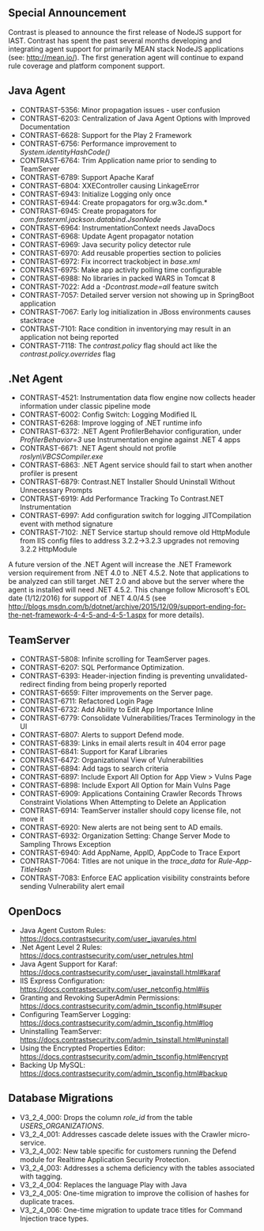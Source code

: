 <!--
title: "Contrast 3.2.4 - January 2016"
description: "Contrast 3.2.4 January 2016"
-->

## Special Announcement

Contrast is pleased to announce the first release of NodeJS support for IAST. Contrast has spent the past several months developing and integrating agent support for primarily MEAN stack NodeJS applications (see: http://mean.io/). The first generation agent will continue to expand rule coverage and platform component support. 

## Java Agent

* CONTRAST-5356: Minor propagation issues - user confusion
* CONTRAST-6203: Centralization of Java Agent Options with Improved Documentation
* CONTRAST-6628: Support for the Play 2 Framework
* CONTRAST-6756: Performance improvement to *System.identityHashCode()*
* CONTRAST-6764: Trim Application name prior to sending to TeamServer
* CONTRAST-6789: Support Apache Karaf
* CONTRAST-6804: XXEController causing LinkageError
* CONTRAST-6943: Initialize Logging only once
* CONTRAST-6944: Create propagators for org.w3c.dom.*
* CONTRAST-6945: Create propagators for *com.fasterxml.jackson.databind.JsonNode*
* CONTRAST-6964: InstrumentationContext needs JavaDocs
* CONTRAST-6968: Update Agent propagator notation
* CONTRAST-6969: Java security policy detector rule
* CONTRAST-6970: Add reusable properties section to policies
* CONTRAST-6972: Fix incorrect trackobject in *base.xml*
* CONTRAST-6975: Make app activity polling time configurable
* CONTRAST-6988: No libraries in packed WARS in Tomcat 8
* CONTRAST-7022: Add a *-Dcontrast.mode=all* feature switch
* CONTRAST-7057: Detailed server version not showing up in SpringBoot application
* CONTRAST-7067: Early log initialization in JBoss environments causes stacktrace
* CONTRAST-7101: Race condition in inventorying may result in an application not being reported
* CONTRAST-7118: The *contrast.policy* flag should act like the *contrast.policy.overrides* flag

## .Net Agent

* CONTRAST-4521: Instrumentation data flow engine now collects header information under classic pipeline mode
* CONTRAST-6002: Config Switch: Logging Modified IL
* CONTRAST-6268: Improve logging of .NET runtime info
* CONTRAST-6372: .NET Agent ProfilerBehavior configuration, under *ProfilerBehavior=3* use Instrumentation engine against .NET 4 apps
* CONTRAST-6671: .NET Agent should not profile *roslyn\VBCSCompiler.exe*
* CONTRAST-6863: .NET Agent service should fail to start when another profiler is present 
* CONTRAST-6879: Contrast.NET Installer Should Uninstall Without Unnecessary Prompts
* CONTRAST-6919: Add Performance Tracking To Contrast.NET Instrumentation
* CONTRAST-6997: Add configuration switch for logging JITCompilation event with method signature
* CONTRAST-7102: .NET Service startup should remove old HttpModule from IIS config files to address 3.2.2->3.2.3 upgrades not removing 3.2.2 HttpModule

A future version of the .NET Agent will increase the .NET Framework version requirement from .NET 4.0 to .NET 4.5.2. Note that applications to be analyzed can still target .NET 2.0 and above but the server where the agent is installed will need .NET 4.5.2. This change follow Microsoft's EOL date (1/12/2016) for support of .NET 4.0/4.5 (see http://blogs.msdn.com/b/dotnet/archive/2015/12/09/support-ending-for-the-net-framework-4-4-5-and-4-5-1.aspx for more details).  


## TeamServer

* CONTRAST-5808: Infinite scrolling for TeamServer pages.
* CONTRAST-6207: SQL Performance Optimization.
* CONTRAST-6393: Header-injection finding is preventing unvalidated-redirect finding from being properly reported
* CONTRAST-6659: Filter improvements on the Server page.
* CONTRAST-6711: Refactored Login Page
* CONTRAST-6732: Add Ability to Edit App Importance Inline
* CONTRAST-6779: Consolidate Vulnerabilities/Traces Terminology in the UI
* CONTRAST-6807: Alerts to support Defend mode.
* CONTRAST-6839: Links in email alerts result in 404 error page
* CONTRAST-6841: Support for Karaf Libraries
* CONTRAST-6472: Organizational View of Vulnerabilities
* CONTRAST-6894: Add tags to search criteria
* CONTRAST-6897: Include Export All Option for App View > Vulns Page
* CONTRAST-6898: Include Export All Option for Main Vulns Page
* CONTRAST-6909: Applications Containing Crawler Records Throws Constraint Violations When Attempting to Delete an Application
* CONTRAST-6914: TeamServer installer should copy license file, not move it
* CONTRAST-6920: New alerts are not being sent to AD emails.
* CONTRAST-6932: Organization Setting: Change Server Mode to Sampling Throws Exception
* CONTRAST-6940: Add AppName, AppID, AppCode to Trace Export
* CONTRAST-7064: Titles are not unique in the *trace_data* for *Rule-App-TitleHash*
* CONTRAST-7083: Enforce EAC application visibility constraints before sending Vulnerability alert email

	
## OpenDocs

* Java Agent Custom Rules: https://docs.contrastsecurity.com/user_javarules.html
* .Net Agent Level 2 Rules: https://docs.contrastsecurity.com/user_netrules.html
* Java Agent Support for Karaf: https://docs.contrastsecurity.com/user_javainstall.html#karaf
* IIS Express Configuration: https://docs.contrastsecurity.com/user_netconfig.html#iis
* Granting and Revoking SuperAdmin Permissions: https://docs.contrastsecurity.com/admin_tsconfig.html#super
* Configuring TeamServer Logging: https://docs.contrastsecurity.com/admin_tsconfig.html#log
* Uninstalling TeamServer: https://docs.contrastsecurity.com/admin_tsinstall.html#uninstall
* Using the Encrypted Properties Editor: https://docs.contrastsecurity.com/admin_tsconfig.html#encrypt
* Backing Up MySQL: https://docs.contrastsecurity.com/admin_tsconfig.html#backup


## Database Migrations

* V3_2_4_000: Drops the column *role_id* from the table *USERS_ORGANIZATIONS*.
* V3_2_4_001: Addresses cascade delete issues with the Crawler micro-service.
* V3_2_4_002: New table specific for customers running the Defend module for Realtime Application Security Protection.
* V3_2_4_003: Addresses a schema deficiency with the tables associated with tagging.
* V3_2_4_004: Replaces the language Play with Java
* V3_2_4_005: One-time migration to improve the collision of hashes for duplicate traces.
* V3_2_4_006: One-time migration to update trace titles for Command Injection trace types. 
